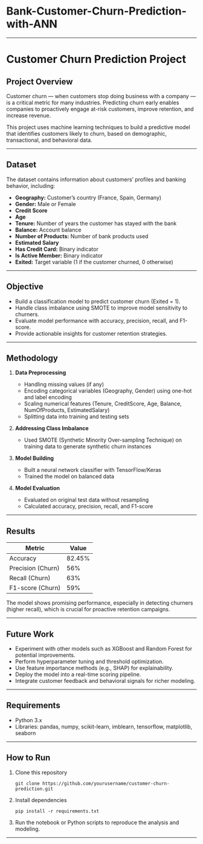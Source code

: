 # Bank-Customer-Churn-Prediction-with-ANN

---

# Customer Churn Prediction Project

## Project Overview

Customer churn — when customers stop doing business with a company — is a critical metric for many industries. Predicting churn early enables companies to proactively engage at-risk customers, improve retention, and increase revenue.

This project uses machine learning techniques to build a predictive model that identifies customers likely to churn, based on demographic, transactional, and behavioral data.

---

## Dataset

The dataset contains information about customers’ profiles and banking behavior, including:

* **Geography:** Customer’s country (France, Spain, Germany)
* **Gender:** Male or Female
* **Credit Score**
* **Age**
* **Tenure:** Number of years the customer has stayed with the bank
* **Balance:** Account balance
* **Number of Products:** Number of bank products used
* **Estimated Salary**
* **Has Credit Card:** Binary indicator
* **Is Active Member:** Binary indicator
* **Exited:** Target variable (1 if the customer churned, 0 otherwise)

---

## Objective

* Build a classification model to predict customer churn (Exited = 1).
* Handle class imbalance using SMOTE to improve model sensitivity to churners.
* Evaluate model performance with accuracy, precision, recall, and F1-score.
* Provide actionable insights for customer retention strategies.

---

## Methodology

1. **Data Preprocessing**

   * Handling missing values (if any)
   * Encoding categorical variables (Geography, Gender) using one-hot and label encoding
   * Scaling numerical features (Tenure, CreditScore, Age, Balance, NumOfProducts, EstimatedSalary)
   * Splitting data into training and testing sets
2. **Addressing Class Imbalance**

   * Used SMOTE (Synthetic Minority Over-sampling Technique) on training data to generate synthetic churn instances
3. **Model Building**

   * Built a neural network classifier with TensorFlow/Keras
   * Trained the model on balanced data
4. **Model Evaluation**

   * Evaluated on original test data without resampling
   * Calculated accuracy, precision, recall, and F1-score

---

## Results

| Metric            | Value  |
| ----------------- | ------ |
| Accuracy          | 82.45% |
| Precision (Churn) | 56%    |
| Recall (Churn)    | 63%    |
| F1-score (Churn)  | 59%    |

The model shows promising performance, especially in detecting churners (higher recall), which is crucial for proactive retention campaigns.

---

## Future Work

* Experiment with other models such as XGBoost and Random Forest for potential improvements.
* Perform hyperparameter tuning and threshold optimization.
* Use feature importance methods (e.g., SHAP) for explainability.
* Deploy the model into a real-time scoring pipeline.
* Integrate customer feedback and behavioral signals for richer modeling.

---

## Requirements

* Python 3.x
* Libraries: pandas, numpy, scikit-learn, imblearn, tensorflow, matplotlib, seaborn

---

## How to Run

1. Clone this repository

   ```
   git clone https://github.com/yourusername/customer-churn-prediction.git
   ```
2. Install dependencies

   ```
   pip install -r requirements.txt
   ```
3. Run the notebook or Python scripts to reproduce the analysis and modeling.

---

